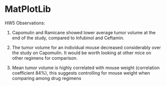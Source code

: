 # MatPlotLib
HW5
Observations:

1. Capomulin and Ramicane showed lower average tumor volume at the end of the study, compared to Infubinol and Ceftamin.  

2. The tumor volume for an individual mouse decreased considerably over the study on Capomulin. It would be worth looking at other mice on other regimens for comparison. 

3. Mean tumor volume is highly correlated with mouse weight (correlation coefficient 84%), this suggests controlling for mouse weight when comparing among drug regimens